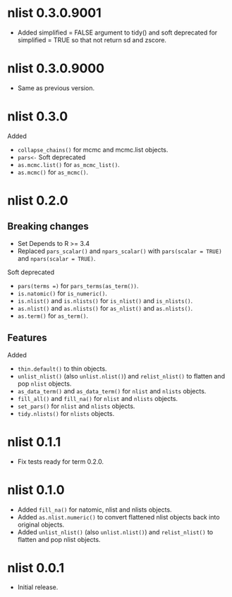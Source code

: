 # nlist 0.3.0.9001

- Added simplified = FALSE argument to tidy() and soft deprecated for simplified = TRUE so that not return sd and zscore.


# nlist 0.3.0.9000

- Same as previous version.


# nlist 0.3.0

Added 
  - `collapse_chains()` for mcmc and mcmc.list objects.
  - `pars<-`
Soft deprecated
  - `as.mcmc.list()` for `as_mcmc_list()`.
  - `as.mcmc()` for `as_mcmc()`.

# nlist 0.2.0

## Breaking changes

- Set Depends to R >= 3.4
- Replaced `pars_scalar()` and `npars_scalar()` with `pars(scalar = TRUE)` and `npars(scalar = TRUE)`.

Soft deprecated 

  - `pars(terms =)` for `pars_terms(as_term())`.
  - `is.natomic()` for `is_numeric()`.
  - `is.nlist()` and `is.nlists()` for `is_nlist()` and `is_nlists()`.
  - `as.nlist()` and `as.nlists()` for `as_nlist()` and `as.nlists()`.
  - `as.term()` for `as_term()`.

## Features

Added 

  - `thin.default()` to thin objects.
  - `unlist_nlist()` (also `unlist.nlist()`) and `relist_nlist()` to flatten and pop `nlist` objects.
  - `as_data_term()` and `as_data_term()` for `nlist` and `nlists` objects.
  - `fill_all()` and `fill_na()` for `nlist` and `nlists` objects.
  - `set_pars()` for `nlist` and `nlists` objects.
  - `tidy.nlists()` for `nlists` objects.

# nlist 0.1.1

- Fix tests ready for term 0.2.0.

# nlist 0.1.0

- Added `fill_na()` for natomic, nlist and nlists objects.
- Added `as.nlist.numeric()` to convert flattened nlist objects back into original objects.
- Added `unlist_nlist()` (also `unlist.nlist()`) and `relist_nlist()` to flatten and pop nlist objects.

# nlist 0.0.1

- Initial release.
